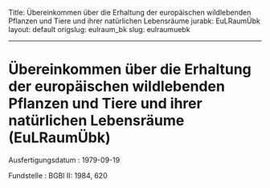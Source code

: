 Title: Übereinkommen über die Erhaltung der europäischen wildlebenden Pflanzen und
  Tiere und ihrer natürlichen Lebensräume
jurabk: EuLRaumÜbk
layout: default
origslug: eulraum_bk
slug: eulraumuebk

---

# Übereinkommen über die Erhaltung der europäischen wildlebenden Pflanzen und Tiere und ihrer natürlichen Lebensräume (EuLRaumÜbk)

Ausfertigungsdatum
:   1979-09-19

Fundstelle
:   BGBl II: 1984, 620

